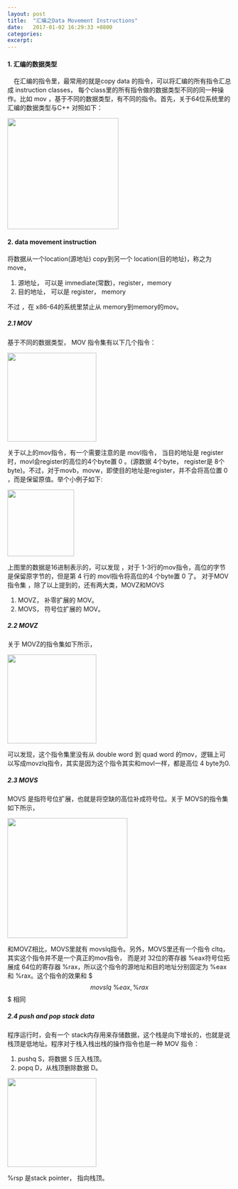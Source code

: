 ```yaml
---
layout: post
title:  "汇编之Data Movement Instructions"
date:   2017-01-02 16:29:33 +0800
categories:
excerpt:
---
```


#### 1. 汇编的数据类型
	
&emsp;在汇编的指令里，最常用的就是copy data 的指令，可以将汇编的所有指令汇总成 instruction classes， 每个class里的所有指令做的数据类型不同的同一种操作。比如 mov ，基于不同的数据类型，有不同的指令。首先，关于64位系统里的汇编的数据类型与C++ 对照如下：  
<p><img src="http://i1156.photobucket.com/albums/p568/chengjunwen/ComputerSysterm/datatype_zpsho9uqdo6.png" wight="500" height="250"></p>  

#### 2. data movement instruction

将数据从一个location(源地址) copy到另一个 location(目的地址)，称之为 move，  

1. 源地址， 可以是 immediate(常数)，register，memory  
2. 目的地址， 可以是 register， memory

不过 ，在 x86-64的系统里禁止从 memory到memory的mov。  

##### 2.1 MOV

基于不同的数据类型， MOV 指令集有以下几个指令：  
<p><img src="http://i1156.photobucket.com/albums/p568/chengjunwen/ComputerSysterm/mov_zpsgcl0nvlz.png" wight="500" height="200"></p>  

关于以上的mov指令，有一个需要注意的是 movl指令， 当目的地址是 register时，movl会register的高位的4个byte置 0 。(源数据 4个byte， register是 8个byte)。不过，对于movb，movw，即使目的地址是register，并不会将高位置 0 ，而是保留原值。举个小例子如下:  
<p><img src="http://i1156.photobucket.com/albums/p568/chengjunwen/ComputerSysterm/movexample_zpscjkfk0ka.png" wight="400" height="150"></p>  

上图里的数据是16进制表示的，可以发现 ，对于 1-3行的mov指令，高位的字节是保留原字节的，但是第 4 行的 movl指令将高位的4 个byte置 0 了。
对于MOV指令集 ，除了以上提到的，还有两大类，MOVZ和MOVS  

1. MOVZ， 补零扩展的 MOV。  
2. MOVS， 符号位扩展的 MOV。  

##### 2.2 MOVZ

关于 MOVZ的指令集如下所示，  
<p><img src="http://i1156.photobucket.com/albums/p568/chengjunwen/ComputerSysterm/movz_zpsrlydyrss.png" wight="500" height="200"></p>  

可以发现，这个指令集里没有从 double word 到 quad word 的mov，逻辑上可以写成movzlq指令，其实是因为这个指令其实和movl一样，都是高位 4 byte为0.  

##### 2.3 MOVS

MOVS 是指符号位扩展，也就是将空缺的高位补成符号位。关于 MOVS的指令集如下所示，  
<p><img src="http://i1156.photobucket.com/albums/p568/chengjunwen/ComputerSysterm/movs_zpsz0a4r9eh.png" wight="500" height="270"></p>  

和MOVZ相比，MOVS里就有 movslq指令。另外，MOVS里还有一个指令 cltq，其实这个指令并不是一个真正的mov指令， 而是对 32位的寄存器 %eax符号位拓展成 64位的寄存器 %rax，所以这个指令的源地址和目的地址分别固定为 %eax 和 %rax。这个指令的效果和 $$$ movslq \ \%eax,\%rax $$$ 相同  

##### 2.4 push and pop stack data

程序运行时，会有一个 stack内存用来存储数据，这个栈是向下增长的，也就是说栈顶是低地址。程序对于栈入栈出栈的操作指令也是一种 MOV 指令：  

1. pushq S，将数据 S 压入栈顶。  
2. popq D，从栈顶删除数据 D。  

<p><img src="http://i1156.photobucket.com/albums/p568/chengjunwen/ComputerSysterm/stack_zpsoxpcsrxs.png" wight="500" height="200"></p> 

%rsp 是stack pointer， 指向栈顶。
